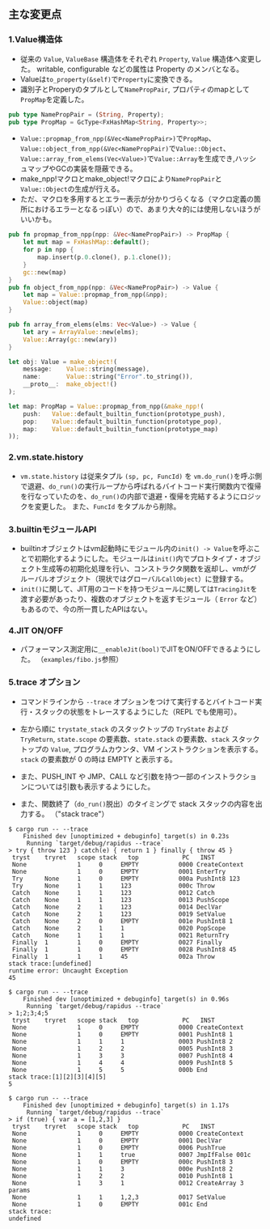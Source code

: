 ## 主な変更点

### 1.Value構造体

- 従来の `Value`, `ValueBase` 構造体をそれぞれ `Property`, `Value` 構造体へ変更した。
writable, configurable などの属性は Property のメンバとなる。
- Valueは`to_property(&self)`で`Property`に変換できる。
- 識別子とProperyのタプルとして`NamePropPair`, プロパティのmapとして`PropMap`を定義した。

```Rust
pub type NamePropPair = (String, Property);
pub type PropMap = GcType<FxHashMap<String, Property>>;
```

- `Value::propmap_from_npp(&Vec<NamePropPair>)`で`PropMap`、`Value::object_from_npp(&Vec<NamePropPair)`で`Value::Object`、`Value::array_from_elems(Vec<Value>)`で`Value::Array`を生成でき,ハッシュマップやGCの実装を隠蔽できる。
- make_npp!マクロとmake_object!マクロにより`NamePropPair`と`Value::Object`の生成が行える。
- ただ、マクロを多用するとエラー表示が分かりづらくなる（マクロ定義の箇所におけるエラーとなるっぽい）ので、あまり大々的には使用しないほうがいいかも。

```Rust
pub fn propmap_from_npp(npp: &Vec<NamePropPair>) -> PropMap {
    let mut map = FxHashMap::default();
    for p in npp {
        map.insert(p.0.clone(), p.1.clone());
    }
    gc::new(map)
}
pub fn object_from_npp(npp: &Vec<NamePropPair>) -> Value {
    let map = Value::propmap_from_npp(&npp);
    Value::object(map)
}

pub fn array_from_elems(elms: Vec<Value>) -> Value {
    let ary = ArrayValue::new(elms);
    Value::Array(gc::new(ary))
}

let obj: Value = make_object!(
    message:    Value::string(message),
    name:       Value::string("Error".to_string()),
    __proto__:  make_object!()
);

let map: PropMap = Value::propmap_from_npp(&make_npp!(
    push:   Value::default_builtin_function(prototype_push),
    pop:    Value::default_builtin_function(prototype_pop),
    map:    Value::default_builtin_function(prototype_map)
));
```

### 2.vm.state.history

- `vm.state.history` は従来タプル `(sp, pc, FuncId)` を `vm.do_run()`を呼ぶ側で退避、`do_run()`の実行ループから呼ばれるバイトコード実行関数内で復帰を行なっていたのを、`do_run()`の内部で退避・復帰を完結するようにロジックを変更した。
また、`FuncId` をタプルから削除。

### 3.builtinモジュールAPI

- builtinオブジェクトはvm起動時にモジュール内の`init() -> Value`を呼ぶことで初期化するようにした。モジュールは`init()`内でプロトタイプ・オブジェクト生成等の初期化処理を行い、コンストラクタ関数を返却し、vmがグルーバルオブジェクト（現状ではグローバル`CallObject`）に登録する。
- `init()`に関して、JIT用のコードを持つモジュールに関しては`TracingJit`を渡す必要があったり、複数のオブジェクトを返すモジュール（ `Error` など）もあるので、今の所一貫したAPIはない。

### 4.JIT ON/OFF

- パフォーマンス測定用に`__enableJit(bool)`でJITをON/OFFできるようにした。
（`examples/fibo.js`参照）

### 5.trace オプション

- コマンドラインから `--trace` オプションをつけて実行するとバイトコード実行・スタックの状態をトレースするようにした（REPL でも使用可）。

- 左から順に `trystate_stack` のスタックトップの `TryState` および `TryReturn`, `state.scope` の要素数、`state.stack` の要素数、`stack` スタックトップの `Value`, プログラムカウンタ、VM インストラクションを表示する。
`stack` の要素数が 0 の時は EMPTY と表示する。

- また、PUSH_INT や JMP、CALL など引数を持つ一部のインストラクションについては引数も表示するようにした。

- また、関数終了（`do_run()`脱出）のタイミングで stack スタックの内容を出力する。
（"stack trace"）

```
$ cargo run -- --trace
    Finished dev [unoptimized + debuginfo] target(s) in 0.23s
     Running `target/debug/rapidus --trace`
> try { throw 123 } catch(e) { return 1 } finally { throw 45 }
 tryst    tryret   scope stack   top            PC   INST
 None              1     0     EMPTY           0000 CreateContext
 None              1     0     EMPTY           0001 EnterTry
 Try      None     1     0     EMPTY           000a PushInt8 123
 Try      None     1     1     123             000c Throw
 Catch    None     1     1     123             0012 Catch
 Catch    None     1     1     123             0013 PushScope
 Catch    None     2     1     123             0014 DeclVar
 Catch    None     2     1     123             0019 SetValue
 Catch    None     2     0     EMPTY           001e PushInt8 1
 Catch    None     2     1     1               0020 PopScope
 Catch    None     1     1     1               0021 ReturnTry
 Finally  1        1     0     EMPTY           0027 Finally
 Finally  1        1     0     EMPTY           0028 PushInt8 45
 Finally  1        1     1     45              002a Throw
stack trace:[undefined]
runtime error: Uncaught Exception
45
```

```
$ cargo run -- --trace
    Finished dev [unoptimized + debuginfo] target(s) in 0.96s
     Running `target/debug/rapidus --trace`
> 1;2;3;4;5
 tryst    tryret   scope stack   top            PC   INST
 None              1     0     EMPTY           0000 CreateContext
 None              1     0     EMPTY           0001 PushInt8 1
 None              1     1     1               0003 PushInt8 2
 None              1     2     2               0005 PushInt8 3
 None              1     3     3               0007 PushInt8 4
 None              1     4     4               0009 PushInt8 5
 None              1     5     5               000b End
stack trace:[1][2][3][4][5]
5
```
```
$ cargo run -- --trace
    Finished dev [unoptimized + debuginfo] target(s) in 1.17s
     Running `target/debug/rapidus --trace`
> if (true) { var a = [1,2,3] }
 tryst    tryret   scope stack   top            PC   INST
 None              1     0     EMPTY           0000 CreateContext
 None              1     0     EMPTY           0001 DeclVar
 None              1     0     EMPTY           0006 PushTrue
 None              1     1     true            0007 JmpIfFalse 001c
 None              1     0     EMPTY           000c PushInt8 3
 None              1     1     3               000e PushInt8 2
 None              1     2     2               0010 PushInt8 1
 None              1     3     1               0012 CreateArray 3 params
 None              1     1     1,2,3           0017 SetValue
 None              1     0     EMPTY           001c End
stack trace:
undefined
```